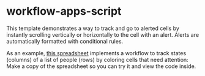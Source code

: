 # workflow-apps-script
This template demonstrates a way to track and go to alerted cells by instantly scrolling vertically or horizontally to the cell with an alert. Alerts are automatically formatted with conditional rules.

As an example, [this spreadsheet](https://docs.google.com/spreadsheets/d/1kRnbSzclNyaXg2glYmJ6GJWVK3a2_EF7LEpD_p5tr9Q/edit#gid=1467227136) implements a workflow to track states (columns) of a list of people (rows) by coloring cells that need attention:
 Make a copy of the spreadsheet so you can try it and view the code inside.

